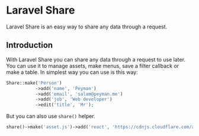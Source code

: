# Laravel Share
Laravel Share is an easy way to share any data through a request. 

## Introduction
With Laravel Share you can share any data through a request to use later. You can use it to manage assets, make menus, save a filter callback or make a table.
In simplest way you can use is this way:

```php
Share::make('Person')
	       ->add('name', 'Peyman')
	       ->add('email', 'salam@peyman.me')
	       ->add('job', 'Web developer')
	       ->edit('title', 'Mr');
```
But you can also use `share()` helper.
```php
share()->make('asset.js')->add('react', 'https://cdnjs.cloudflare.com/ajax/libs/react/16.4.0/umd/react.production.min.js')
```